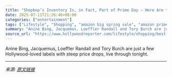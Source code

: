 ```yaml
---
title: "Shopbop’s Inventory Is, in Fact, Part of Prime Day — Here Are the Top 10 Designer Finds on Amazon"
date: 2025-07-11T21:26:46+08:00
categories: ["entertainment"]
tags: ["Lifestyle", "Shopping", "amazon big spring sale", "amazon prime day", "fashion", "noads", "Prime Day", "shopping"]
summary: "Anine Bing, Jacquemus, Loeffler Randall and Tory Burch are just a few Hollywood-loved labels with steep price drops, live through tonight."
source_url: "https://www.hollywoodreporter.com/lifestyle/shopping/best-shopbop-designer-deals-amazon-sale-1236173231/"
---
```


Anine Bing, Jacquemus, Loeffler Randall and Tory Burch are just a few Hollywood-loved labels with steep price drops, live through tonight.

---

*来源: [原文链接](https://www.hollywoodreporter.com/lifestyle/shopping/best-shopbop-designer-deals-amazon-sale-1236173231/)*
